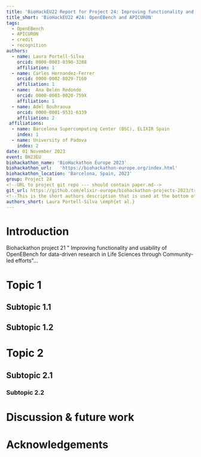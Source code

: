 ```yaml
---
title: 'BioHackEU22 Report for Project 24: Improving functionality and usability of OpenEBench for data-driven research in Life Sciences through Community-led efforts'
title_short: 'BioHackEU22 #24: OpenEBench and APICURON'
tags:
  - OpenEBench
  - APICURON
  - credit
  - recognition
authors:
  - name: Laura Portell-Silva
    orcid: 0000-0003-0390-3208
    affiliation: 1
  - name: Carles Hernandez-Ferrer
    orcid: 0000-0002-8029-7160
    affiliation: 1
  - name:  Ana Belén Redondo
    orcid: 0000-0003-0020-759X
    affiliation: 1
  - name: Adel Bouhraoua
    orcid: 0000-0001-9531-6339
    affiliation: 2
 affiliations:
  - name: Barcelona Supercomputing Center (BSC), ELIXIR Spain
    index: 1
  - name: University of Padova
    index: 2
date: 01 November 2023
event: BH23EU
biohackathon_name: 'BioHackathon Europe 2023'
biohackathon_url:   'https://biohackathon-europe.org/index.html'
biohackathon_location: 'Barcelona, Spain, 2023'
group: Project 24
<!--URL to project git repo --- should contain paper.md-->
git_url: https://github.com/elixir-europe/biohackathon-projects-2023/tree/main/projects/24/bioHackrXiv
<!--This is the short authors description that is used at the bottom of the generated paper.-->
authors_short: Laura Portell-Silva \emph{et al.}
---
```


# Introduction

Biohackathon project 21 " Improving functionality and usability of OpenEBench for data-driven research in Life Sciences through Community-led efforts"...

# Topic 1

## Subtopic 1.1

## Subtopic 1.2

# Topic 2

## Subtopic 2.1

### Subtopic 2.2

# Discussion & future work

# Acknowledgements
